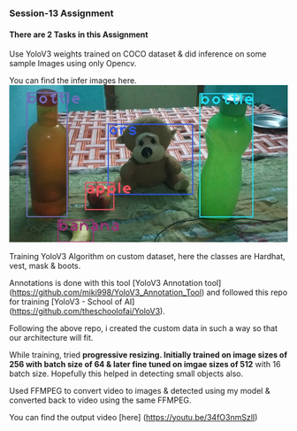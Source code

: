 ### Session-13 Assignment

#### There are 2 Tasks in this Assignment

Use YoloV3 weights trained on COCO dataset & did inference on some sample Images using only Opencv.

You can find the infer images here.
![alt text](Images/output.jpg)

Training YoloV3 Algorithm on custom dataset, here the classes are Hardhat, vest, mask & boots.

Annotations is done with this tool [YoloV3 Annotation tool] (https://github.com/miki998/YoloV3_Annotation_Tool) and followed this repo for training [YoloV3 - School of AI] (https://github.com/theschoolofai/YoloV3).

Following the above repo, i created the custom data in such a way so that our architecture will fit.

While training, tried **progressive resizing. Initially trained on image sizes of 256 with batch size of 64 & later fine tuned on imgae sizes of 512** with 16 batch size. Hopefully this helped in detecting small objects also.

Used FFMPEG to convert video to images & detected using my model & converted back to video using the same FFMPEG.

You can find the output video [here] (https://youtu.be/34fO3nmSzlI) 

